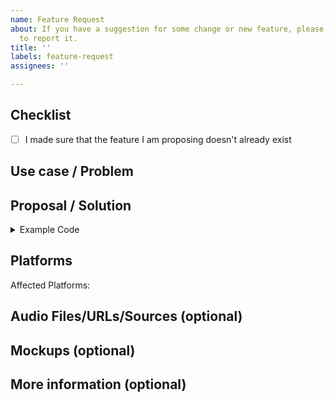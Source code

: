 ```yaml
---
name: Feature Request
about: If you have a suggestion for some change or new feature, please use this template
  to report it.
title: ''
labels: feature-request
assignees: ''

---
```


## Checklist
- [ ] I made sure that the feature I am proposing doesn't already exist

## Use case / Problem
<!-- Which problem would be solved with this feature? -->
<!-- Why it fits in this package (and not a standalone package for example) -->

## Proposal / Solution
<!-- What do you propose as a solution? Add as much information as you can! -->
<!-- What API changes that are necessary?-->
<!-- Are there any breaking changes expected? 
     Is it a new flag to pass through to android/ios?
     Is it just manageable with some built in functions?
-->

<details>
  <summary>Example Code</summary>

  <!-- Unless your feature requires no API changes whatsoever, provide a very concise code example of how it would be used in a Flutter app. 
       This is **mandatory** if your feature requires any API changes. 
       You **must** use code blocks to put your code in. 
       You can link an example repo (unnecessary) but you must add a simple version on the issue.
  -->

  ```dart
  void main() {
  }
  ```
</details>

## Platforms
<!-- Make sure to identify for which platforms this must be implemented -->

Affected Platforms: <!-- all, android, ios, web, macos, linux, windows -->

<!-- First, assess if this already exists or not on some platforms but not on others. 
     Some stuff we currently only support on Android or only on iOS because Open Source projects are made with the help 
     of the community and we not always have time to do everything. 
     If, for example, you want an iOS feature to be added to android, that is totally fine but specify that here. 
     In this case, provide in the sections above a clear explanation of how it already works on all platforms its 
     present on (e.g. the Code section must include code for how to use it on platform X and what changes 
     (if any, probably none) are necessary on the api level to add it to platform Y).
-->
<!-- Secondly, asses in which platforms this make sense to be added. 
     Especially web/desktop. There are some features that just don't make sense outside of the mobile world, for example. 
     Not everything needs to be present on all platforms. Please think about which platforms this should be added for, ideally. 
     That doesn't mean we will end up doing all of them to start, but just as the goal.
-->
<!-- This is also a perfect section to include, if your prior research already revealed it, 
     if there are minimum OS versions that are absolutely required to add this feature. 
     For example, if it's only possible to do it after Android 23, add that detail here.
-->

## Audio Files/URLs/Sources (optional)
<!-- If your feature request involves a new type of file, a different URL, stream type, etc., 
     please provide here any resources that would be required to test or develop your feature. 
     For example, if you wanted to play a different kind of file, please provide such file.
-->

## Mockups (optional)
<!-- If applicable, add mockup screenshots or videos to help to explain what this feature would look like. 
     It can also be screenshots/screen recordings of existing apps, built using other libraries (like native libraries), 
     to do what you want, or of how it works on other platforms if it already exists on audioplayers on some platforms.
-->

## More information (optional)
<!-- Do you have any other useful information about this feature report? Please write it down here -->
<!-- During your research for your use case, you might have encountered some existing apps using this feature through 
     other (maybe native) libraries, tutorials explaining how to do it on the native side, 
     articles explaining why this is useful for end users, etc. 
     Add here any links or references that you have to help to make your case for this feature. 
     This is highly encouraged if your feature is anything bigger or more complex.
-->
<!-- Are you interested in working on a PR for this? -->

